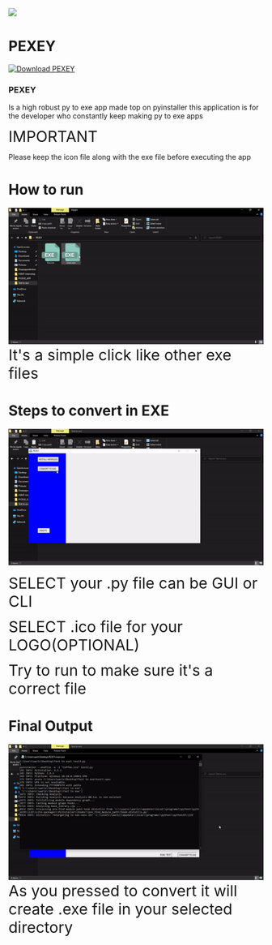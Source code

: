 <img src = https://github.com/Aaris-Kazi/PEXEY/blob/main/Exe.ico><h1>PEXEY</h1>
<a href="https://sourceforge.net/projects/pexey/files/latest/download"><img alt="Download PEXEY" src="https://img.shields.io/sourceforge/dt/pexey.svg" ></a>

<span><h3>PEXEY</h3>  Is a high robust py to exe app made top on pyinstaller this application is for the developer who constantly keep making py to exe apps</span>

<span style = "font-size: 30px"> IMPORTANT</span>

<span>Please keep the icon file along with the exe file before executing the app</span>

# How to run
<img src = https://github.com/Aaris-Kazi/PEXEY/blob/main/snapshots/run.gif>
<span style = "font-size: 30px"> It's a simple click like other exe files</span>

# Steps to convert in EXE
<img src = https://github.com/Aaris-Kazi/PEXEY/blob/main/snapshots/compile.gif>

<span style = "font-size: 30px"> SELECT your .py file can be GUI or CLI</span>

<span style = "font-size: 30px"> SELECT .ico file for your LOGO(OPTIONAL)</span>

<span style = "font-size: 30px"> Try to run to make sure it's a correct file</span>

# Final Output
<img src = https://github.com/Aaris-Kazi/PEXEY/blob/main/snapshots/exe.gif>
<span style = "font-size: 30px"> As you pressed to convert it will create .exe file in your selected directory</span>

